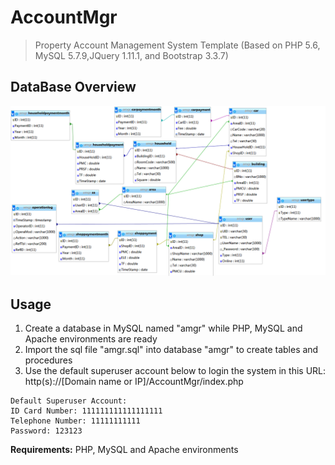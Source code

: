 ﻿# AccountMgr

> Property Account Management System Template (Based on PHP 5.6, MySQL 5.7.9,JQuery 1.11.1, and Bootstrap 3.3.7)

## DataBase Overview

![DataBase](./Database.png)

## Usage

1. Create a database in MySQL named "amgr" while PHP, MySQL and Apache environments are ready
2. Import the sql file "amgr.sql" into database "amgr" to create tables and procedures
3. Use the default superuser account below to login the system in this URL: http(s)://[Domain name or IP]/AccountMgr/index.php
```
Default Superuser Account:
ID Card Number: 111111111111111111
Telephone Number: 11111111111
Password: 123123
```
**Requirements:**
PHP, MySQL and Apache environments